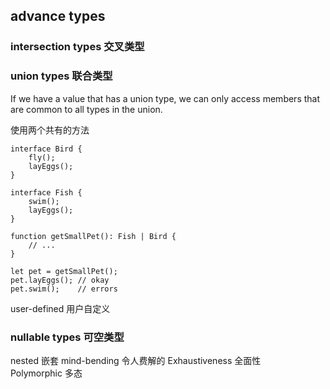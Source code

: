 ## advance types

### intersection types 交叉类型  

### union types 联合类型
If we have a value that has a union type, we can only access members that are common to all types in the union.

使用两个共有的方法  

```
interface Bird {
    fly();
    layEggs();
}

interface Fish {
    swim();
    layEggs();
}

function getSmallPet(): Fish | Bird {
    // ...
}

let pet = getSmallPet();
pet.layEggs(); // okay
pet.swim();    // errors
```

user-defined 用户自定义   

### nullable types 可空类型  
nested 嵌套
mind-bending 令人费解的
Exhaustiveness 全面性  
Polymorphic 多态